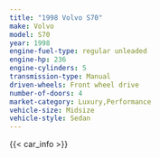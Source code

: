 ```yaml
---
title: "1998 Volvo S70"
make: Volvo
model: S70
year: 1998
engine-fuel-type: regular unleaded
engine-hp: 236
engine-cylinders: 5
transmission-type: Manual
driven-wheels: Front wheel drive
number-of-doors: 4
market-category: Luxury,Performance
vehicle-size: Midsize
vehicle-style: Sedan
---
```


{{< car_info >}}
